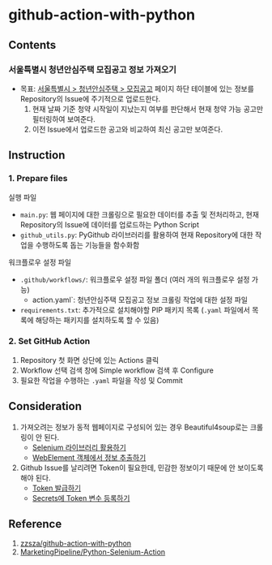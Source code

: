 # github-action-with-python

## Contents

### 서울특별시 청년안심주택 모집공고 정보 가져오기

- 목표: [서울특별시 > 청년안심주택 > 모집공고](https://soco.seoul.go.kr/youth/bbs/BMSR00015/list.do?menuNo=400008) 페이지 하단 테이블에 있는 정보를 Repository의 Issue에 주기적으로 업로드한다.
    1. 현재 날짜 기준 청약 시작일이 지났는지 여부를 판단해서 현재 청약 가능 공고만 필터링하여 보여준다.
    2. 이전 Issue에서 업로드한 공고와 비교하여 최신 공고만 보여준다.
     
## Instruction

### 1. Prepare files
실행 파일
- `main.py`: 웹 페이지에 대한 크롤링으로 필요한 데이터를 추출 및 전처리하고, 현재 Repository의 Issue에 데이터를 업로드하는 Python Script
- `github_utils.py`: PyGithub 라이브러리를 활용하여 현재 Repository에 대한 작업을 수행하도록 돕는 기능들을 함수화함

워크플로우 설정 파일
- `.github/workflows/`: 워크플로우 설정 파일 폴더 (여러 개의 워크플로우 설정 가능)
    - action.yaml`: 청년안심주택 모집공고 정보 크롤링 작업에 대한 설정 파일
- `requirements.txt`: 추가적으로 설치해야할 PIP 패키지 목록 (`.yaml` 파일에서 목록에 해당하는 패키지를 설치하도록 할 수 있음) 

### 2. Set GitHub Action
1. Repository 첫 화면 상단에 있는 Actions 클릭
2. Workflow 선택 검색 창에 Simple workflow 검색 후 Configure
3. 필요한 작업을 수행하는 `.yaml` 파일을 작성 및 Commit

## Consideration
1. 가져오려는 정보가 동적 웹페이지로 구성되어 있는 경우 Beautiful4soup로는 크롤링이 안 된다.
    - [Selenium 라이브러리 활용하기](https://selenium-python.readthedocs.io/getting-started.html)
    - [WebElement 객체에서 정보 추출하기](https://selenium-python.readthedocs.io/api.html?highlight=webelement#module-selenium.webdriver.remote.webelement)
2. Github Issue를 날리려면 Token이 필요한데, 민감한 정보이기 때문에 안 보이도록 해야 된다.
    - [Token 발급하기](https://docs.github.com/en/authentication/keeping-your-account-and-data-secure/managing-your-personal-access-tokens#creating-a-personal-access-token-classic)
    - [Secrets에 Token 변수 등록하기](https://docs.github.com/en/actions/security-guides/using-secrets-in-github-actions#creating-secrets-for-a-repository)


## Reference

1. [zzsza/github-action-with-python](https://github.com/zzsza/github-action-with-python)
2. [MarketingPipeline/Python-Selenium-Action](https://github.com/MarketingPipeline/Python-Selenium-Action)
